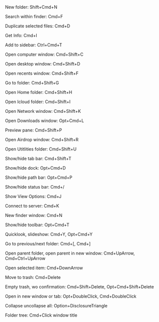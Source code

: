New folder: Shift+Cmd+N

Search within finder: Cmd+F

Duplicate selected files: Cmd+D

Get Info: Cmd+I

Add to sidebar: Ctrl+Cmd+T

Open computer window: Cmd+Shift+C

Open desktop window: Cmd+Shift+D

Open recents window: Cmd+Shift+F

Go to folder: Cmd+Shift+G

Open Home folder: Cmd+Shift+H

Open Icloud folder: Cmd+Shift+I

Open Network window: Cmd+Shift+K

Open Downloads window: Opt+Cmd+L

Preview pane: Cmd+Shift+P

Open Airdrop window: Cmd+Shift+R

Open Utitlities folder: Cmd+Shift+U

Show/hide tab bar: Cmd+Shift+T

Show/hide dock: Opt+Cmd+D

Show/hide path bar: Opt+Cmd+P

Show/hide status bar: Cmd+/

Show View Options: Cmd+J

Connect to server: Cmd+K

New finder window: Cmd+N

Show/hide toolbar: Opt+Cmd+T

Quicklook, slideshow: Cmd+Y, Opt+Cmd+Y

Go to previous/next folder: Cmd+[, Cmd+]

Open parent folder, open parent in new window: Cmd+UpArrow, Cmd+Ctrl+UpArrow

Open selected item: Cmd+DownArrow

Move to trash: Cmd+Delete

Empty trash, wo confirmation: Cmd+Shift+Delete, Opt+Cmd+Shift+Delete

Open in new window or tab: Opt+DoubleClick, Cmd+DoubleClick

Collapse uncollapse all: Option+DisclosureTriangle

Folder tree: Cmd+Click window title